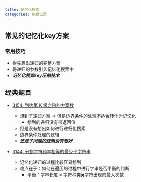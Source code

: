 ```yaml
---
title: 记忆化搜索
categories: 刷题记录
---
```

## 常见的记忆化key方案

### 常用技巧
- 得先想出递归的完整方案
- 将递归的参数引入记忆化搜索中
- ***记忆化搜索key压缩技术***

## 经典题目

- [3154. 到达第 K 级台阶的方案数](https://leetcode.cn/problems/find-number-of-ways-to-reach-the-k-th-stair/)
	- 想到了递归方案 -> 但是边界条件的处理不适合转化为记忆化
		- 想到的递归没有带返回值
	- 但是没有想出如何进行递归化搜索
	- 边界条件处理的逻辑
	- ***还是子问题的逻辑没有想好***

- [3144. 分割字符频率相等的最少子字符串](https://leetcode.cn/problems/minimum-substring-partition-of-equal-character-frequency/)
	- 记忆化递归的过程比较容易想到
	- 难点在于：如何在遍历的过程中进行字串是否平衡的判断
		- 平衡：字串长度 = 字符种类✖️字符出现的最大次数